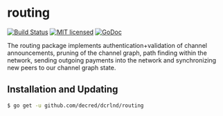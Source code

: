 routing
=======

[![Build Status](http://img.shields.io/travis/decred/dcrlnd.svg)](https://travis-ci.org/decred/dcrlnd) 
[![MIT licensed](https://img.shields.io/badge/license-MIT-blue.svg)](https://github.com/decred/dcrlnd/blob/master/LICENSE)
[![GoDoc](https://img.shields.io/badge/godoc-reference-blue.svg)](http://godoc.org/github.com/decred/dcrlnd/routing)

The routing package implements authentication+validation of channel
announcements, pruning of the channel graph, path finding within the network,
sending outgoing payments into the network and synchronizing new peers to our
channel graph state.

## Installation and Updating

```bash
$ go get -u github.com/decred/dcrlnd/routing
```
